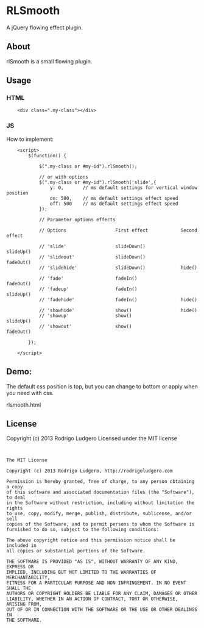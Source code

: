 RLSmooth
========

A jQuery flowing effect plugin.

<h2>About</h2>

<p>rlSmooth is a small flowing plugin.</p>

<h2>Usage</h2>

<h3>HTML</h3>

		<div class=".my-class"></div>

<h3>JS</h3>

<p>How to implement:</p>

		<script>
			$(function() {

				$(".my-class or #my-id").rlSmooth();

				// or with options
				$(".my-class or #my-id").rlSmooth('slide',{
					y: 0, 		// ms default settings for vertical window position
					on: 500, 	// ms default settings effect speed
					off: 500 	// ms default settings effect speed
				});

				// Parameter options effects

				// Options     				First effect 			Second effect

				// 'slide'     				slideDown()  			slideUp()
				// 'slideout'  				slideDown()  			fadeOut()
				// 'slidehide' 				slideDown()  			hide()

				// 'fade'      				fadeIn()     			fadeOut()
				// 'fadeup'    				fadeIn()     			slideUp()
				// 'fadehide'  				fadeIn()     			hide()

				// 'showhide'  				show()       			hide()
				// 'showup'    				show()       			slideUp()
				// 'showout'   				show()       			fadeOut()

			});

		</script>

<h2>Demo:</h2>

<p>The default css position is top, but you can change to bottom or apply when you need with css.</p>

<p>rlsmooth.html</p>

<h2>License</h2>
<p>Copyright (c) 2013 Rodrigo Ludgero Licensed under the MIT license</p>

<pre>
<code>

The MIT License

Copyright (c) 2013 Rodrigo Ludgero, http://rodrigoludgero.com

Permission is hereby granted, free of charge, to any person obtaining a copy
of this software and associated documentation files (the "Software"), to deal
in the Software without restriction, including without limitation the rights
to use, copy, modify, merge, publish, distribute, sublicense, and/or sell
copies of the Software, and to permit persons to whom the Software is
furnished to do so, subject to the following conditions:

The above copyright notice and this permission notice shall be included in
all copies or substantial portions of the Software.

THE SOFTWARE IS PROVIDED "AS IS", WITHOUT WARRANTY OF ANY KIND, EXPRESS OR
IMPLIED, INCLUDING BUT NOT LIMITED TO THE WARRANTIES OF MERCHANTABILITY,
FITNESS FOR A PARTICULAR PURPOSE AND NON INFRINGEMENT. IN NO EVENT SHALL THE
AUTHORS OR COPYRIGHT HOLDERS BE LIABLE FOR ANY CLAIM, DAMAGES OR OTHER
LIABILITY, WHETHER IN AN ACTION OF CONTRACT, TORT OR OTHERWISE, ARISING FROM,
OUT OF OR IN CONNECTION WITH THE SOFTWARE OR THE USE OR OTHER DEALINGS IN
THE SOFTWARE.

</code>
</pre>
